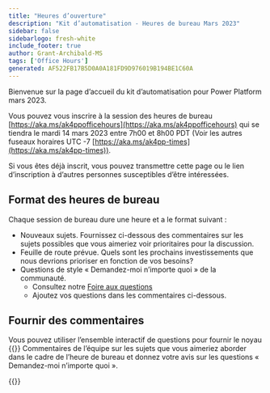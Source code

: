 ```yaml
---
title: "Heures d’ouverture"
description: "Kit d’automatisation - Heures de bureau Mars 2023"
sidebar: false
sidebarlogo: fresh-white
include_footer: true
author: Grant-Archibald-MS
tags: ['Office Hours']
generated: AF522FB17B5D0A0A181FD9D976019B194BE1C60A
---
```


Bienvenue sur la page d’accueil du kit d’automatisation pour Power Platform mars 2023.

Vous pouvez vous inscrire à la session des heures de bureau [https://aka.ms/ak4ppofficehours](https://aka.ms/ak4ppofficehours) qui se tiendra le mardi 14 mars 2023 entre 7h00 et 8h00 PDT (Voir les autres fuseaux horaires UTC -7 [https://aka.ms/ak4pp-times](https://aka.ms/ak4pp-times)).

Si vous êtes déjà inscrit, vous pouvez transmettre cette page ou le lien d’inscription à d’autres personnes susceptibles d’être intéressées.

## Format des heures de bureau

Chaque session de bureau dure une heure et a le format suivant :

- Nouveaux sujets. Fournissez ci-dessous des commentaires sur les sujets possibles que vous aimeriez voir prioritaires pour la discussion.
- Feuille de route prévue. Quels sont les prochains investissements que nous devrions prioriser en fonction de vos besoins?
- Questions de style « Demandez-moi n’importe quoi » de la communauté.
    - Consultez notre [Foire aux questions](/fr/frequently-asked-questions)
    - Ajoutez vos questions dans les commentaires ci-dessous.

## Fournir des commentaires

Vous pouvez utiliser l’ensemble interactif de questions pour fournir le noyau {{<product-name>}} Commentaires de l’équipe sur les sujets que vous aimeriez aborder dans le cadre de l’heure de bureau et donnez votre avis sur les questions « Demandez-moi n’importe quoi ».

{{<questions name="/content/fr/office-hours/march-2023.json" completed="Merci d’avoir répondu à vos commentaires" showNavigationButtons="false" locale="fr">}}

